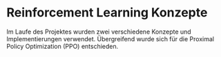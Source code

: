 # Reinforcement Learning Konzepte

Im Laufe des Projektes wurden zwei verschiedene Konzepte und Implementierungen verwendet. Übergreifend wurde sich für
die Proximal Policy Optimization (PPO) entschieden. 